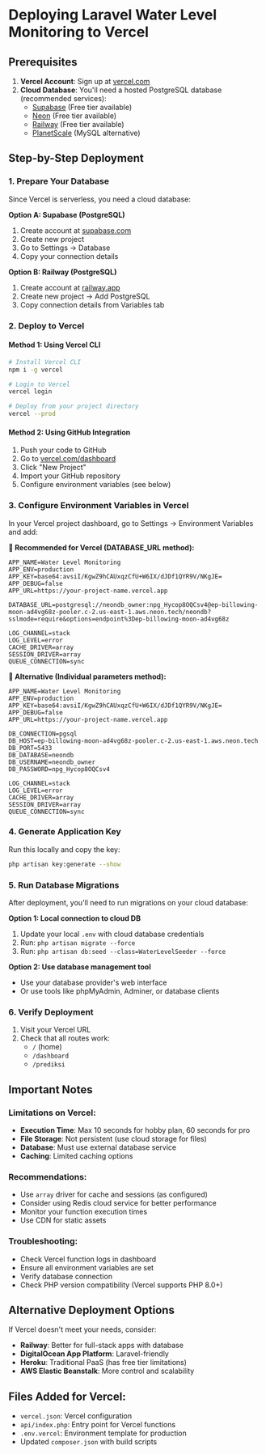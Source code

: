 # Deploying Laravel Water Level Monitoring to Vercel

## Prerequisites

1. **Vercel Account**: Sign up at [vercel.com](https://vercel.com)
2. **Cloud Database**: You'll need a hosted PostgreSQL database (recommended services):
   - [Supabase](https://supabase.com) (Free tier available)
   - [Neon](https://neon.tech) (Free tier available)
   - [Railway](https://railway.app) (Free tier available)
   - [PlanetScale](https://planetscale.com) (MySQL alternative)

## Step-by-Step Deployment

### 1. Prepare Your Database

Since Vercel is serverless, you need a cloud database:

**Option A: Supabase (PostgreSQL)**
1. Create account at [supabase.com](https://supabase.com)
2. Create new project
3. Go to Settings → Database
4. Copy your connection details

**Option B: Railway (PostgreSQL)**
1. Create account at [railway.app](https://railway.app)
2. Create new project → Add PostgreSQL
3. Copy connection details from Variables tab

### 2. Deploy to Vercel

#### Method 1: Using Vercel CLI
```bash
# Install Vercel CLI
npm i -g vercel

# Login to Vercel
vercel login

# Deploy from your project directory
vercel --prod
```

#### Method 2: Using GitHub Integration
1. Push your code to GitHub
2. Go to [vercel.com/dashboard](https://vercel.com/dashboard)
3. Click "New Project"
4. Import your GitHub repository
5. Configure environment variables (see below)

### 3. Configure Environment Variables in Vercel

In your Vercel project dashboard, go to Settings → Environment Variables and add:

**🎯 Recommended for Vercel (DATABASE_URL method):**
```
APP_NAME=Water Level Monitoring
APP_ENV=production
APP_KEY=base64:avsiI/KgwZ9hCAUxqzCfU+W6IX/dJDf1QYR9V/NKgJE=
APP_DEBUG=false
APP_URL=https://your-project-name.vercel.app

DATABASE_URL=postgresql://neondb_owner:npg_Hycop8OQCsv4@ep-billowing-moon-ad4vg68z-pooler.c-2.us-east-1.aws.neon.tech/neondb?sslmode=require&options=endpoint%3Dep-billowing-moon-ad4vg68z

LOG_CHANNEL=stack
LOG_LEVEL=error
CACHE_DRIVER=array
SESSION_DRIVER=array
QUEUE_CONNECTION=sync
```

**🔄 Alternative (Individual parameters method):**
```
APP_NAME=Water Level Monitoring
APP_ENV=production
APP_KEY=base64:avsiI/KgwZ9hCAUxqzCfU+W6IX/dJDf1QYR9V/NKgJE=
APP_DEBUG=false
APP_URL=https://your-project-name.vercel.app

DB_CONNECTION=pgsql
DB_HOST=ep-billowing-moon-ad4vg68z-pooler.c-2.us-east-1.aws.neon.tech
DB_PORT=5433
DB_DATABASE=neondb
DB_USERNAME=neondb_owner
DB_PASSWORD=npg_Hycop8OQCsv4

LOG_CHANNEL=stack
LOG_LEVEL=error
CACHE_DRIVER=array
SESSION_DRIVER=array
QUEUE_CONNECTION=sync
```

### 4. Generate Application Key

Run this locally and copy the key:
```bash
php artisan key:generate --show
```

### 5. Run Database Migrations

After deployment, you'll need to run migrations on your cloud database:

**Option 1: Local connection to cloud DB**
1. Update your local `.env` with cloud database credentials
2. Run: `php artisan migrate --force`
3. Run: `php artisan db:seed --class=WaterLevelSeeder --force`

**Option 2: Use database management tool**
- Use your database provider's web interface
- Or use tools like phpMyAdmin, Adminer, or database clients

### 6. Verify Deployment

1. Visit your Vercel URL
2. Check that all routes work:
   - `/` (home)
   - `/dashboard`
   - `/prediksi`

## Important Notes

### Limitations on Vercel:
- **Execution Time**: Max 10 seconds for hobby plan, 60 seconds for pro
- **File Storage**: Not persistent (use cloud storage for files)
- **Database**: Must use external database service
- **Caching**: Limited caching options

### Recommendations:
- Use `array` driver for cache and sessions (as configured)
- Consider using Redis cloud service for better performance
- Monitor your function execution times
- Use CDN for static assets

### Troubleshooting:
- Check Vercel function logs in dashboard
- Ensure all environment variables are set
- Verify database connection
- Check PHP version compatibility (Vercel supports PHP 8.0+)

## Alternative Deployment Options

If Vercel doesn't meet your needs, consider:
- **Railway**: Better for full-stack apps with database
- **DigitalOcean App Platform**: Laravel-friendly
- **Heroku**: Traditional PaaS (has free tier limitations)
- **AWS Elastic Beanstalk**: More control and scalability

## Files Added for Vercel:
- `vercel.json`: Vercel configuration
- `api/index.php`: Entry point for Vercel functions
- `.env.vercel`: Environment template for production
- Updated `composer.json` with build scripts